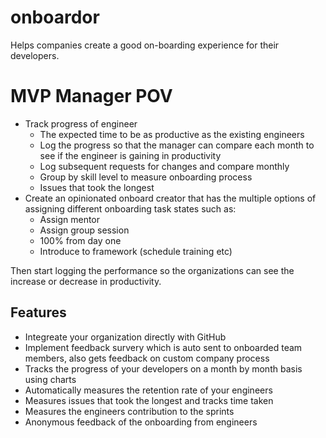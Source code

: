 # onboardor
Helps companies create a good on-boarding experience for their developers.

# MVP Manager POV
- Track progress of engineer
  - The expected time to be as productive as the existing engineers
  - Log the progress so that the manager can compare each month to see if the engineer is gaining in productivity
  - Log subsequent requests for changes and compare monthly
  - Group by skill level to measure onboarding process
  - Issues that took the longest
- Create an opinionated onboard creator that has the multiple options of assigning different onboarding task states such as:
  - Assign mentor
  - Assign group session
  - 100% from day one
  - Introduce to framework (schedule training etc)

Then start logging the performance so the organizations can see the increase or decrease in productivity.

## Features
- Integreate your organization directly with GitHub
- Implement feedback survery which is auto sent to onboarded team members, also gets feedback on custom company process
- Tracks the progress of your developers on a month by month basis using charts
- Automatically measures the retention rate of your engineers
- Measures issues that took the longest and tracks time taken
- Measures the engineers contribution to the sprints
- Anonymous feedback of the onboarding from engineers
